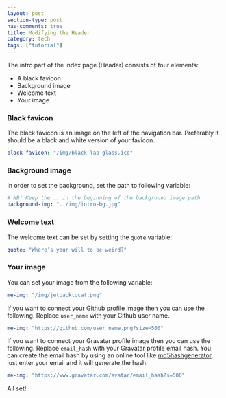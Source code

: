 ```yaml
---
layout: post
section-type: post
has-comments: true
title: Modifying the Header
category: tech
tags: ["tutorial"]
---
```


The intro part of the index page (Header) consists of four elements:

- A black favicon
- Background image
- Welcome text
- Your image

### Black favicon

The black favicon is an image on the left of the navigation bar. Preferably it
should be a black and white version of your favicon.

```yaml
black-favicon: "/img/black-lab-glass.ico"
```

### Background image

In order to set the background, set the path to following variable:

```yaml
# NB! Keep the .. in the beginning of the background image path
background-img: "../img/intro-bg.jpg"
```

### Welcome text

The welcome text can be set by setting the `quote` variable:

```yaml
quote: "Where’s your will to be weird?"
```

### Your image

You can set your image from the following variable:

```yaml
me-img: "/img/jetpacktocat.png"
```

If you want to connect your Github profile image then you can use the following.
Replace `user_name` with your Github user name.

```yaml
me-img: "https://github.com/user_name.png?size=500"
```

If you want to connect your Gravatar profile image then you can use the
following. Replace `email_hash` with your Gravatar profile email hash. You can
create the email hash by using an online tool like
[md5hashgenerator](http://www.md5hashgenerator.com/), just enter your email and
it will generate the hash.

```yaml
me-img: "https://www.gravatar.com/avatar/email_hash?s=500"
```

All set!
